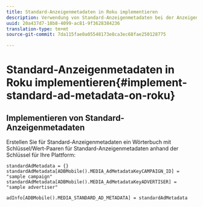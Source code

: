 ```yaml
---
title: Standard-Anzeigenmetadaten in Roku implementieren
description: Verwendung von Standard-Anzeigenmetadaten bei der Anzeigenverfolgung auf Roku.
uuid: 20a437d7-18b8-4099-ac81-9f3628384236
translation-type: tm+mt
source-git-commit: 7da115fae0a05548173e8ca3ec68fae250128775

---
```



# Standard-Anzeigenmetadaten in Roku implementieren{#implement-standard-ad-metadata-on-roku}

## Implementieren von Standard-Anzeigenmetadaten

Erstellen Sie für Standard-Anzeigenmetadaten ein Wörterbuch mit Schlüssel/Wert-Paaren für Standard-Anzeigenmetadaten anhand der Schlüssel für Ihre Plattform:

```
standardAdMetadata = {} 
standardAdMetadata[ADBMobile().MEDIA_AdMetadataKeyCAMPAIGN_ID] = "sample campaign" 
standardAdMetadata[ADBMobile().MEDIA_AdMetadataKeyADVERTISER] = "sample advertiser" 

adInfo[ADBMobile().MEDIA_STANDARD_AD_METADATA] = standardAdMetadata 
```


